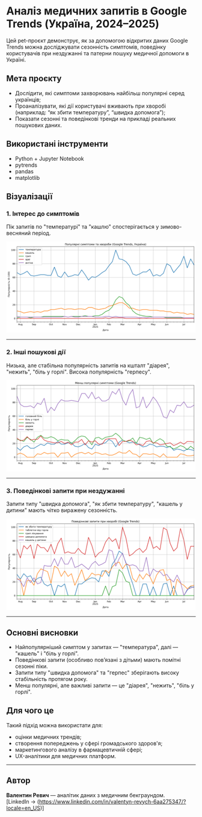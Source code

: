 # Аналіз медичних запитів в Google Trends (Україна, 2024–2025)

Цей pet-проєкт демонструє, як за допомогою відкритих даних Google Trends можна досліджувати сезонність симптомів, поведінку користувачів при нездужанні та патерни пошуку медичної допомоги в Україні.

## Мета проєкту

- Дослідити, які симптоми захворювань найбільш популярні серед українців;
- Проаналізувати, які дії користувачі вживають при хворобі (наприклад: “як збити температуру”, “швидка допомога”);
- Показати сезонні та поведінкові тренди на прикладі реальних пошукових даних.

## Використані інструменти

- Python + Jupyter Notebook
- pytrends
- pandas
- matplotlib

## Візуалізації

### 1. Інтерес до симптомів
Пік запитів по "температурі" та "кашлю" спостерігається у зимово-весняний період.

![Симптоми](symptoms_trends_ua.png)

---

### 2. Інші пошукові дії
Низька, але стабільна популярність запитів на кшталт "діарея", "нежить", "біль у горлі". Висока популярність "герпесу".

![Дії](search_actions_ua.png)

---

### 3. Поведінкові запити при нездужанні
Запити типу "швидка допомога", "як збити температуру", "кашель у дитини" мають чітко виражену сезонність.

![Поведінка](behavior_queries_ua.png)

---

## Основні висновки

- Найпопулярніший симптом у запитах — "температура", далі — "кашель" і "біль у горлі".
- Поведінкові запити (особливо пов’язані з дітьми) мають помітні сезонні піки.
- Запити типу "швидка допомога" та "герпес" зберігають високу стабільність протягом року.
- Менш популярні, але важливі запити — це "діарея", "нежить", "біль у горлі".

## Для чого це

Такий підхід можна використати для:
- оцінки медичних трендів;
- створення попереджень у сфері громадського здоров'я;
- маркетингового аналізу в фармацевтичній сфері;
- UX-аналітики для медичних платформ.

---

## Автор

**Валентин Ревич** — аналітик даних з медичним бекграундом.  
[LinkedIn → (https://www.linkedin.com/in/valentyn-revych-6aa275347/?locale=en_US)]

